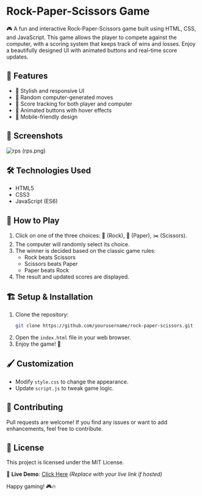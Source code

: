 # Rock-Paper-Scissors Game

🎮 A fun and interactive Rock-Paper-Scissors game built using HTML, CSS, and JavaScript. This game allows the player to compete against the computer, with a scoring system that keeps track of wins and losses. Enjoy a beautifully designed UI with animated buttons and real-time score updates.

## 🚀 Features
- 🎨 Stylish and responsive UI
- 🤖 Random computer-generated moves
- 🔢 Score tracking for both player and computer
- 🌟 Animated buttons with hover effects
- 📱 Mobile-friendly design

## 📸 Screenshots
![rps](https://github.com/user-attachments/assets/d3d889a6-1439-4d00-9d8d-06ec61ac5ced)
(rps.png)

## 🛠️ Technologies Used
- HTML5
- CSS3
- JavaScript (ES6)

## 📜 How to Play
1. Click on one of the three choices: 👊 (Rock), 📜 (Paper), ✂️ (Scissors).
2. The computer will randomly select its choice.
3. The winner is decided based on the classic game rules:
   - Rock beats Scissors
   - Scissors beats Paper
   - Paper beats Rock
4. The result and updated scores are displayed.

## 🏗️ Setup & Installation
1. Clone the repository:
   ```bash
   git clone https://github.com/yourusername/rock-paper-scissors.git
   ```
2. Open the `index.html` file in your web browser.
3. Enjoy the game! 🎉

## 🖌️ Customization
- Modify `style.css` to change the appearance.
- Update `script.js` to tweak game logic.

## 🤝 Contributing
Pull requests are welcome! If you find any issues or want to add enhancements, feel free to contribute.

## 📜 License
This project is licensed under the MIT License.

🔗 **Live Demo**: [Click Here](#) *(Replace with your live link if hosted)*

Happy gaming! 🎮🔥

